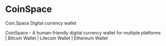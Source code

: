 # CoinSpace
Coin.Space Digital currency wallet

 CoinSpace - A human-friendly digital currency wallet for multiple platforms | Bitcoin Wallet | Litecoin Wallet | Ethereum Wallet
